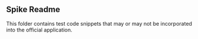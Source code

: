 ## Spike Readme

This folder contains test code snippets that may or may not be incorporated
into the official application.
